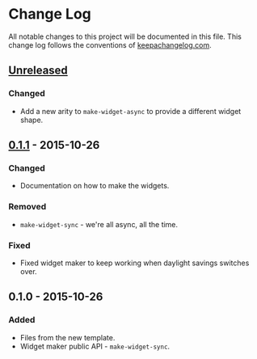 # Change Log
All notable changes to this project will be documented in this file. This change log follows the conventions of [keepachangelog.com](http://keepachangelog.com/).

## [Unreleased][unreleased]
### Changed
- Add a new arity to `make-widget-async` to provide a different widget shape.

## [0.1.1] - 2015-10-26
### Changed
- Documentation on how to make the widgets.

### Removed
- `make-widget-sync` - we're all async, all the time.

### Fixed
- Fixed widget maker to keep working when daylight savings switches over.

## 0.1.0 - 2015-10-26
### Added
- Files from the new template.
- Widget maker public API - `make-widget-sync`.

[unreleased]: https://github.com/your-name/aurora/compare/0.1.1...HEAD
[0.1.1]: https://github.com/your-name/aurora/compare/0.1.0...0.1.1
